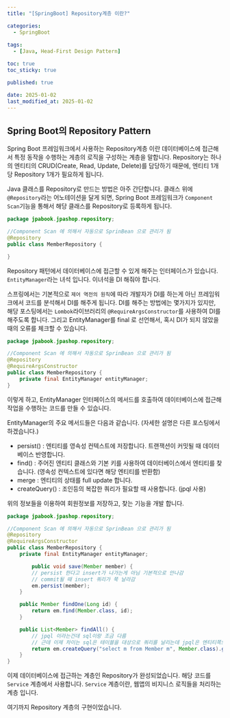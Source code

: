```yaml
---
title: "[SpringBoot] Repository계층 이란?"

categories:
  - SpringBoot
  
tags:
  - [Java, Head-First Design Pattern]

toc: true
toc_sticky: true

published: true

date: 2025-01-02
last_modified_at: 2025-01-02
---
```


## Spring Boot의 Repository Pattern

Spring Boot 프레임워크에서 사용하는 Repository계층 이란 데이터베이스에 접근해서 특정 동작을 수행하는 게층의 로직을 구성하는 계층을 말합니다. Repository는 하나의 엔티티의 CRUD(Create, Read, Update, Delete)를 담당하기 때문에, 엔티티 1개당 Repository 1개가 필요하게 됩니다.

Java 클래스를 Repository로 만드는 방법은 아주 간단합니다. 클래스 위에 `@Repository`라는 어노테이션을 달게 되면, Spring Boot 프레임워크가 `Component Scan`기능을 통해서 해당 클래스를 Repository로 등록하게 됩니다.

```java
package jpabook.jpashop.repository;

//Component Scan 에 의해서 자동으로 SprinBean 으로 관리가 됨
@Repository
public class MemberRepository {

}
```

Repository 패턴에서 데이터베이스에 접근할 수 있게 해주는 인터페이스가 있습니다. `EntityManager`라는 녀석 입니다. 이녀석을 DI 해줘야 합니다. 

스프링에서는 기본적으로 `제어 역전의 원칙`에 따라 개발자가 DI를 하는게 아닌 프레임워크에서 코드를 분석해서 DI를 해주게 됩니다. DI를 해주는 방법에는 몇가지가 있지만, 해당 포스팅에서는 `Lombok`라이브러리의 `@RequireArgsConstructor`를 사용하여 DI를 해주도록 합니다. 그리고 EntityManager를 final 로 선언해서, 혹시 DI가 되지 않았을 때의 오류를 체크할 수 있습니다.

```java
package jpabook.jpashop.repository;

//Component Scan 에 의해서 자동으로 SprinBean 으로 관리가 됨
@Repository
@RequireArgsConstructor
public class MemberRepository {
	private final EntityManager entityManager;
}
```

이렇게 하고, EntityManager 인터페이스의 메서드를 호출하여 데이터베이스에 접근해 작업을 수행하는 코드를 만들 수 있습니다.

EntityManager의 주요 메서드들은 다음과 같습니다. (자세한 설명은 다른 포스팅에서 하겠습니다.)
- persist() : 엔티티를 영속성 컨텍스트에 저장합니다. 트랜잭션이 커밋될 때 데이터베이스 반영합니다.
- find() : 주어진 엔티티 클래스와 기본 키를 사용하여 데이터베이스에서 엔티티를 찾습니다. (영속성 컨텍스트에 있다면 해당 엔티티를 반환함)
- merge : 엔티티의 상태를 full update 합니다.
- createQuery() : 조인등의 복잡한 쿼리가 필요할 때 사용합니다. (jpql 사용)

위의 정보들을 이용하여 회원정보를 저장하고, 찾는 기능을 개발 합니다.

```java
package jpabook.jpashop.repository;

//Component Scan 에 의해서 자동으로 SprinBean 으로 관리가 됨
@Repository
@RequireArgsConstructor
public class MemberRepository {
	private final EntityManager entityManager;

	    public void save(Member member) {
        // persist 한다고 insert가 나가는게 아님 기본적으로 안나감
        // commit될 때 insert 쿼리가 쭉 날라감
        em.persist(member);
    }

    public Member findOne(Long id) {
        return em.find(Member.class, id);
    }

    public List<Member> findAll() {
        // jpql 이라는건데 sql이랑 조금 다름
        // 근데 이제 차이는 sql은 테이블을 대상으로 쿼리를 날리는데 jpql은 엔티티쪽으로 쿼리를 날림
        return em.createQuery("select m from Member m", Member.class).getResultList();
    }
}
```

이제 데이터베이스에 접근하는 계층인 Repository가 완성되었습니다. 해당 코드를 `Service` 계층에서 사용합니다. `Service` 계층이란, 웹앱의 비지니스 로직들을 처리하는 계층 입니다.

여기까지 Repository 계층의 구현이었습니다.